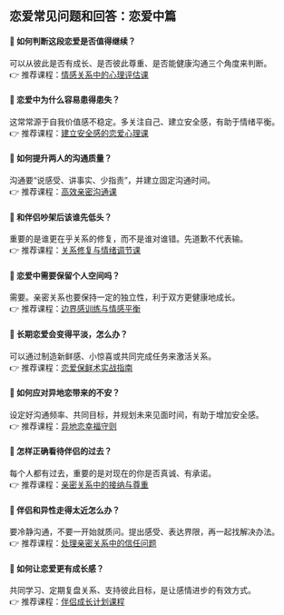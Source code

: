 ## 恋爱常见问题和回答：恋爱中篇

#### 💬 如何判断这段恋爱是否值得继续？
可以从彼此是否有成长、是否彼此尊重、是否能健康沟通三个角度来判断。  
👉 推荐课程：[情感关系中的心理评估课](https://www.codefather.cn)

#### 💬 恋爱中为什么容易患得患失？
这常常源于自我价值感不稳定。多关注自己、建立安全感，有助于情绪平衡。  
👉 推荐课程：[建立安全感的恋爱心理课](https://www.codefather.cn)

#### 💬 如何提升两人的沟通质量？
沟通要“说感受、讲事实、少指责”，并建立固定沟通时间。  
👉 推荐课程：[高效亲密沟通课](https://www.codefather.cn)

#### 💬 和伴侣吵架后该谁先低头？
重要的是谁更在乎关系的修复，而不是谁对谁错。先道歉不代表输。  
👉 推荐课程：[关系修复与情绪调节课](https://www.codefather.cn)

#### 💬 恋爱中需要保留个人空间吗？
需要。亲密关系也要保持一定的独立性，利于双方更健康地成长。  
👉 推荐课程：[边界感训练与情感平衡](https://www.codefather.cn)

#### 💬 长期恋爱会变得平淡，怎么办？
可以通过制造新鲜感、小惊喜或共同完成任务来激活关系。  
👉 推荐课程：[恋爱保鲜术实战指南](https://www.codefather.cn)

#### 💬 如何应对异地恋带来的不安？
设定好沟通频率、共同目标，并规划未来见面时间，有助于增加安全感。  
👉 推荐课程：[异地恋幸福守则](https://www.codefather.cn)

#### 💬 怎样正确看待伴侣的过去？
每个人都有过去，重要的是对现在的你是否真诚、有承诺。  
👉 推荐课程：[亲密关系中的接纳与尊重](https://www.codefather.cn)

#### 💬 伴侣和异性走得太近怎么办？
要冷静沟通，不要一开始就质问。提出感受、表达界限，再一起找解决办法。  
👉 推荐课程：[处理亲密关系中的信任问题](https://www.codefather.cn)

#### 💬 如何让恋爱更有成长感？
共同学习、定期复盘关系、支持彼此目标，是让感情进步的有效方式。  
👉 推荐课程：[伴侣成长计划课程](https://www.codefather.cn)